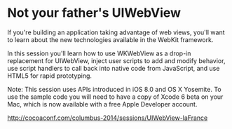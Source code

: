 # Not your father's UIWebView

If you're building an application taking advantage of web views, you'll want to learn about the new technologies available in the WebKit framework.

In this session you'll learn how to use WKWebView as a drop-in replacement for UIWebView, inject user scripts to add and modify behavior, use script handlers to call back into native code from JavaScript, and use HTML5 for rapid prototyping.

Note: This session uses APIs introduced in iOS 8.0 and OS X Yosemite. To use the sample code you will need to have a copy of Xcode 6 beta on your Mac, which is now available with a free Apple Developer account.

http://cocoaconf.com/columbus-2014/sessions/UIWebView-laFrance
